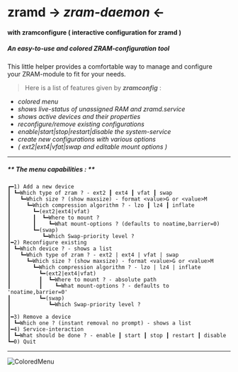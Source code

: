 # **zramd** -> *zram-daemon* <-
#### with **zramconfigure** ( interactive configuration for **zramd** )
##### An **easy-to-use** and **colored** ZRAM-configuration tool

This little helper provides a comfortable way to manage and configure  
your ZRAM-module to fit for your needs.  
> Here is a list of features given by ***zramconfig*** :
- *colored menu*
- *shows live-status of unassigned RAM and zramd.service*
- *shows active devices and their properties*
- *reconfigure/remove existing configurations*
- *enable|start|stop|restart|disable the system-service*
- *create new configurations with various options*
- *( ext2|ext4|vfat|swap and editable mount options )*
******
##### ** The menu capabilities : **
    ┏━1) Add a new device
    ┃ ┗━Which type of zram ? - ext2 ┃ ext4 ┃ vfat ┃ swap
    ┃   ┗━Which size ? (show maxsize) - format <value>G or <value>M
    ┃     ┗━Which compression algorithm ? - lzo ┃ lz4 ┃ inflate
    ┃       ┗━(ext2|ext4|vfat)
    ┃       ┃  ┗━Where to mount ?
    ┃       ┃    ┗━What mount-options ? (defaults to noatime,barrier=0)
    ┃       ┗━(swap)
    ┃          ┗━Which Swap-priority level ?
    ┃━2) Reconfigure existing
    ┃ ┗━Which device ? - shows a list
    ┃   ┗━Which type of zram ? - ext2 | ext4 | vfat | swap
    ┃     ┗━Which size ? (show maxsize) - format <value>G or <value>M
    ┃       ┗━Which compression algorithm ? - lzo | lz4 | inflate
    ┃         ┗━(ext2|ext4|vfat)
    ┃         ┃  ┗━Where to mount ? - absolute path
    ┃         ┃    ┗━What mount-options ? - defaults to 'noatime,barrier=0'
    ┃         ┗━(swap)
    ┃            ┗━Which Swap-priority level ?
    ┃
    ┃━3) Remove a device
    ┃ ┗━Which one ? (instant removal no prompt) - shows a list
    ┃━4) Service-interaction
    ┃ ┗━What should be done ? - enable ┃ start ┃ stop ┃ restart ┃ disable
    ┗━0) Quit  
******
![ColoredMenu](https://github.com/ergotamin/zramd/blob/master/screenshot.jpg)
